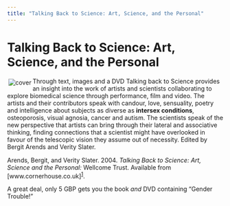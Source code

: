 ```yaml
---
title: "Talking Back to Science: Art, Science, and the Personal"
---
```


# Talking Back to Science: Art, Science, and the Personal

<p><A HREF="http://www.cornerhouse.co.uk/publications/search.asp?all=yes&sk=talking+back&x=0&y=0"><IMG SRC="/img/books/talkingback.jpg" border="0" alt="cover" hspace="3" vspace="3" align="left" /></A>  </p>

<p>Through text, images and a <span class="caps">DVD</span> Talking back to Science provides an insight into the work of artists and scientists collaborating to explore biomedical science through performance, film and video. The artists and their contributors speak with candour, love, sensuality, poetry and intelligence about subjects as diverse as <b>intersex conditions</b>, osteoporosis, visual agnosia, cancer and autism. The scientists speak of the new perspective that artists can bring through their lateral and associative thinking, finding connections that a scientist might have overlooked in favour of the telescopic vision they assume out of necessity. Edited by Bergit Arends and Verity Slater.  </p>

<p>Arends, Bergit, and Verity Slater. 2004. <em>Talking Back to Science: Art, Science and the Personal:</em> Wellcome Trust. Available from [www.cornerhouse.co.uk]<sup class="footnote" id="fnrev10998692455d88c348d7568-1"><a href="#fn10998692455d88c348d7568-1">1</a></sup>.  </p>

<p>A great deal, only 5 <span class="caps">GBP</span> gets you the book <em>and</em> <span class="caps">DVD</span> containing &#8220;Gender Trouble!&#8221;</p>

 [1]: http://www.cornerhouse.co.uk/publications/search.asp?all=yes&amp;sk=talking+back